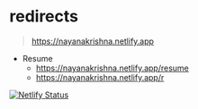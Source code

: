 # redirects

> https://nayanakrishna.netlify.app

- Resume
  - https://nayanakrishna.netlify.app/resume
  - https://nayanakrishna.netlify.app/r

[![Netlify Status](https://api.netlify.com/api/v1/badges/a002b302-bb53-4e69-898f-2d26e3b79102/deploy-status)](https://app.netlify.com/sites/nayanakrishna/deploys)
